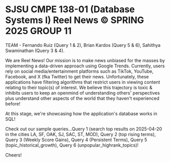SJSU CMPE 138-01 (Database Systems I)
Reel News
© SPRING 2025 GROUP 11
=========================================

TEAM - Fernando Ruiz (Query 1 & 2), Brian Kardos (Query 5 & 6), Sahithya Swaminathan (Query 3 & 4).

We are Reel News! Our mission is to make news unbiased for the masses by implementing a data-driven approach using Google Trends. Currently, users rely on social media/entertainment platforms such as TikTok, YouTube, Facebook, and X (fka Twitter) to get their news. Unfortunately, these applications have filtering algorithms that restrict users in viewing content relating to their topic(s) of interest. We believe this trajectory is toxic & inhibits users to keep an openmind of understanding others' perspectives plus understand other aspects of the world that they haven't experienced before!

At this stage, we're showcasing how the application's database works in SQL!

Check out our sample queries...Query 1 (search top results on 2025-04-20 in the cities LA, SF, OAK, SJ, SAC, ST, MOD), Query 2 (top rising terms), Query 3 (Weekly Score Gains), Query 4 (Persistent Terms), Query 5 (topic_historical_growth), Query 6 (unpopular_highrank_topics)!


Cheers!
